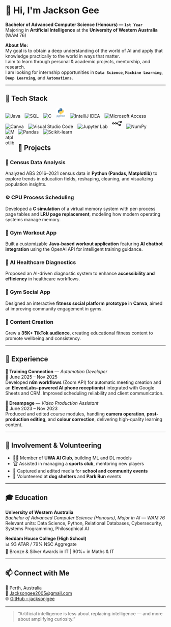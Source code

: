 # 🤖 Hi, I'm Jackson Gee

**Bachelor of Advanced Computer Science (Honours) — `1st Year`**  
Majoring in **Artificial Intelligence** at the **University of Western Australia** (WAM 76)

**About Me:**  
My goal is to obtain a deep understanding of the world of AI and apply that knowledge practically to the world in ways that matter.  
I aim to learn through personal & academic projects, mentorship, and research.  
I am looking for internship opportunities in **`Data Science`**, **`Machine Learning`**, **`Deep Learning`**, and **`Automations`**.

---

## 🧰 Tech Stack
<p align="left">
  <!-- Programming Languages -->
  <img alt="Java" width="30px" style="padding-right:10px;" src="https://cdn.jsdelivr.net/gh/devicons/devicon/icons/java/java-original.svg"/>
  <img alt="SQL" width="30px" style="padding-right:10px;" src="https://cdn.jsdelivr.net/gh/devicons/devicon/icons/mysql/mysql-original.svg"/>
  <img alt="C" width="30px" style="padding-right:10px;" src="https://cdn.jsdelivr.net/gh/devicons/devicon/icons/c/c-original.svg"/>
  <img alt="Python" width="30px" style="padding-right:10px;" src="https://github.com/devicons/devicon/blob/master/icons/python/python-original-wordmark.svg"/>

  <!-- Development Tools -->
  <img alt="IntelliJ IDEA" width="30px" style="padding-right:10px;" src="https://cdn.jsdelivr.net/gh/devicons/devicon/icons/intellij/intellij-original.svg"/>
  <img alt="Microsoft Access" width="30px" style="padding-right:10px;" src="https://cdn.jsdelivr.net/gh/devicons/devicon/icons/microsoftsqlserver/microsoftsqlserver-plain.svg"/>
  <img alt="Canva" width="30px" style="padding-right:10px;" src="https://cdn.jsdelivr.net/gh/devicons/devicon/icons/canva/canva-original.svg"/>
  <img alt="Visual Studio Code" width="30px" style="padding-right:10px;" src="https://cdn.jsdelivr.net/gh/devicons/devicon/icons/vscode/vscode-original.svg"/>
  <img alt="Jupyter Lab" width="30px" style="padding-right:10px;" src="https://cdn.jsdelivr.net/gh/devicons/devicon/icons/jupyter/jupyter-original.svg"/>
  <img alt="n8n" width="30px" style="padding-right:10px;" src="https://raw.githubusercontent.com/simple-icons/simple-icons/develop/icons/n8n.svg"/>

  <!-- Libraries -->
  <img alt="NumPy" width="30px" style="padding-right:10px;" src="https://cdn.jsdelivr.net/gh/devicons/devicon/icons/numpy/numpy-original.svg"/>
  <img alt="Pandas" width="30px" style="padding-right:10px;" src="https://cdn.jsdelivr.net/gh/devicons/devicon/icons/pandas/pandas-original.svg"/>
<img align="left" alt="Matplotlib" width="30px" style="padding-right:10px;" src="https://cdn.jsdelivr.net/gh/devicons/devicon/icons/matplotlib/matplotlib-original.svg"/>
  <img alt="Scikit-learn" width="30px" style="padding-right:10px;" src="https://cdn.jsdelivr.net/gh/devicons/devicon/icons/scikitlearn/scikitlearn-original.svg"/>
</p>



      
          
        

## 🚀 Projects

### 🧩 Census Data Analysis
Analyzed ABS 2016–2021 census data in **Python (Pandas, Matplotlib)** to explore trends in education fields, reshaping, cleaning, and visualizing population insights.

### ⚙️ CPU Process Scheduling
Developed a **C simulation** of a virtual memory system with per-process page tables and **LRU page replacement**, modeling how modern operating systems manage memory.

### 💪 Gym Workout App
Built a customizable **Java-based workout application** featuring **AI chatbot integration** using the OpenAI API for intelligent training guidance.

### 🧬 AI Healthcare Diagnostics
Proposed an AI-driven diagnostic system to enhance **accessibility and efficiency** in healthcare workflows.

### 🤝 Gym Social App
Designed an interactive **fitness social platform prototype** in **Canva**, aimed at improving community engagement in gyms.

### 📱 Content Creation
Grew a **35K+ TikTok audience**, creating educational fitness content to promote wellbeing and consistency.

---

## 💼 Experience

**🧠 Training Connection** — *Automation Developer*  
📅 June 2025 – Nov 2025  
Developed **n8n workflows** (Zoom API) for automatic meeting creation and an **ElevenLabs-powered AI phone receptionist** integrated with Google Sheets and CRM. Improved scheduling reliability and client communication.

**🎥 Dreampage** — *Video Production Assistant*  
📅 June 2023 – Nov 2023  
Produced and edited course modules, handling **camera operation**, **post-production editing**, and **colour correction**, delivering high-quality learning content.

---

## 🌱 Involvement & Volunteering

- 🧑‍💻 Member of **UWA AI Club**, building ML and DL models  
- 🏆 Assisted in managing a **sports club**, mentoring new players  
- 📸 Captured and edited media for **school and community events**  
- 🐾 Volunteered at **dog shelters** and **Park Run** events  

---

## 🎓 Education

**University of Western Australia**  
*Bachelor of Advanced Computer Science (Honours), Major in AI* — *WAM 76*  
Relevant units: Data Science, Python, Relational Databases, Cybersecurity, Systems Programming, Philosophical AI

**Reddam House College (High School)**  
📊 93 ATAR / 79% NSC Aggregate  
🏅 Bronze & Silver Awards in IT | 90%+ in Maths & IT  

---

## 📫 Connect with Me

📍 Perth, Australia  
📧 [Jacksongee2005@gmail.com](mailto:Jacksongee2005@gmail.com)  
🌐 [GitHub – jacksonjgee](https://github.com/jacksonjgee)

---

> “Artificial intelligence is less about replacing intelligence — and more about amplifying curiosity.”

